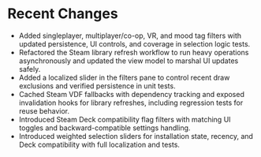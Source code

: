 # Recent Changes

- Added singleplayer, multiplayer/co-op, VR, and mood tag filters with updated persistence, UI controls, and coverage in selection logic tests.
- Refactored the Steam library refresh workflow to run heavy operations asynchronously and updated the view model to marshal UI updates safely.
- Added a localized slider in the filters pane to control recent draw exclusions and verified persistence in unit tests.
- Cached Steam VDF fallbacks with dependency tracking and exposed invalidation hooks for library refreshes, including regression tests for reuse behavior.
- Introduced Steam Deck compatibility flag filters with matching UI toggles and backward-compatible settings handling.
- Introduced weighted selection sliders for installation state, recency, and Deck compatibility with full localization and tests.
